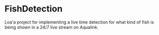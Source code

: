 # FishDetection
Loa'a project for implementing a live time detection for what kind of fish is being shown in a 24/7 live stream on Aqualink.
